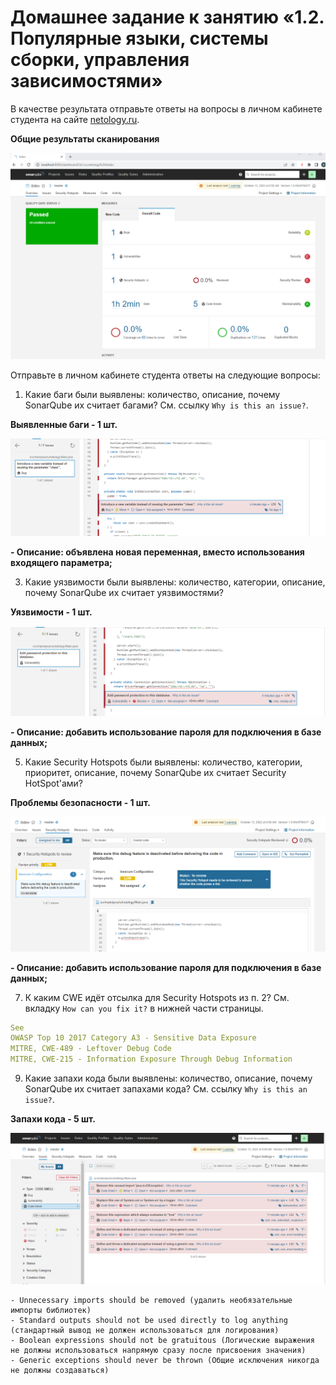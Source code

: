 # Домашнее задание к занятию «1.2. Популярные языки, системы сборки, управления зависимостями»

В качестве результата отправьте ответы на вопросы в личном кабинете студента на сайте [netology.ru](https://netology.ru).

**Общие результаты сканирования**

![](img/31/Общие%20результаты%20сканирования.png)


Отправьте в личном кабинете студента ответы на следующие вопросы:
1. Какие баги были выявлены: количество, описание, почему SonarQube их считает багами? См. ссылку `Why is this an issue?`.

**Выявленные баги - 1 шт.**

![](img/31/Выявленный%20баг.png)

**- Описание: объявлена новая переменная, вместо использования входящего параметра;**

3. Какие уязвимости были выявлены: количество, категории, описание, почему SonarQube их считает уязвимостями?

**Уязвимости - 1 шт.**

![](img/31/Уязвимость.png)

**- Описание: добавить использование пароля для подключения в базе данных;**

5. Какие Security Hotspots были выявлены: количество, категории, приоритет, описание, почему SonarQube их считает Security HotSpot'ами?

**Проблемы безопасности - 1 шт.**

![](img/31/Хотспотс.png)

**- Описание: добавить использование пароля для подключения в базе данных;**

7. К каким CWE идёт отсылка для Security Hotspots из п. 2? См. вкладку `How can you fix it?` в нижней части страницы.

```yaml
See
OWASP Top 10 2017 Category A3 - Sensitive Data Exposure
MITRE, CWE-489 - Leftover Debug Code
MITRE, CWE-215 - Information Exposure Through Debug Information
```

9. Какие запахи кода были выявлены: количество, описание, почему SonarQube их считает запахами кода? См. ссылку `Why is this an issue?`.

**Запахи кода - 5 шт.**

![](img/31/Запахи%20кода.png)

```
- Unnecessary imports should be removed (удалить необязательные импорты библиотек)
- Standard outputs should not be used directly to log anything (стандартный вывод не должен использоваться для логирования)
- Boolean expressions should not be gratuitous (Логические выражения не должны использоваться напрямую сразу после присвоения значения)
- Generic exceptions should never be thrown (Общие исключения никогда не должны создаваться)
```